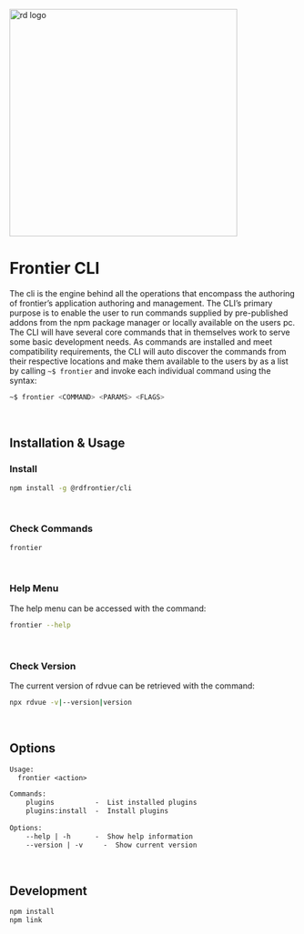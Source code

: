 <div align="left">
  <br/>
  <a href="https://www.realdecoy.com/jamaica/" title="REALDECOY">
    <img width=400px src="https://www.realdecoy.com/wp-content/uploads/2019/02/Realdecoy-logo-transparent.png" alt="rd logo">
  </a>
  <br/>
</div>

# Frontier CLI

The cli is the engine behind all the operations that encompass the authoring of frontier’s application authoring and management. The CLI’s primary purpose is to enable the user to run commands supplied by pre-published addons from the npm package manager or locally available on the users pc. The CLI will have several core commands that in themselves work to serve some basic development needs. As commands are installed and meet compatibility requirements, the CLI will auto discover the commands from their respective locations and make them available to the users by as a list by calling ``` ~$ frontier ``` and invoke each individual command using the syntax:

```bash
~$ frontier <COMMAND> <PARAMS> <FLAGS>
```
&nbsp;
&nbsp;
## Installation & Usage
<!-- custom-usage -->

### Install

```bash
npm install -g @rdfrontier/cli
```
&nbsp;
&nbsp;
### Check Commands

```bash
frontier 
```
&nbsp;
&nbsp;
### Help Menu
The help menu can be accessed with the command:

```bash
frontier --help
```
&nbsp;
&nbsp;

### Check Version
The current version of rdvue can be retrieved with the command:
```bash
npx rdvue -v|--version|version
```
&nbsp;
&nbsp;

## Options
```txt
Usage:
  frontier <action>

Commands:
    plugins          -  List installed plugins
    plugins:install  -  Install plugins
  
Options:
    --help | -h      -  Show help information
    --version | -v     -  Show current version
```

&nbsp;
&nbsp;
&nbsp;

## Development

```bash
npm install
npm link
```

&nbsp;
&nbsp;
&nbsp;
